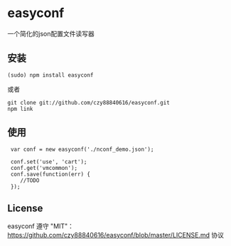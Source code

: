 # easyconf
一个简化的json配置文件读写器

## 安装
    (sudo) npm install easyconf

或者

    git clone git://github.com/czy88840616/easyconf.git
    npm link

## 使用

     var conf = new easyconf('./nconf_demo.json');

     conf.set('use', 'cart');
     conf.get('vmcommon');
     conf.save(function(err) {
        //TODO
     });

## License
easyconf 遵守 "MIT"：https://github.com/czy88840616/easyconf/blob/master/LICENSE.md 协议